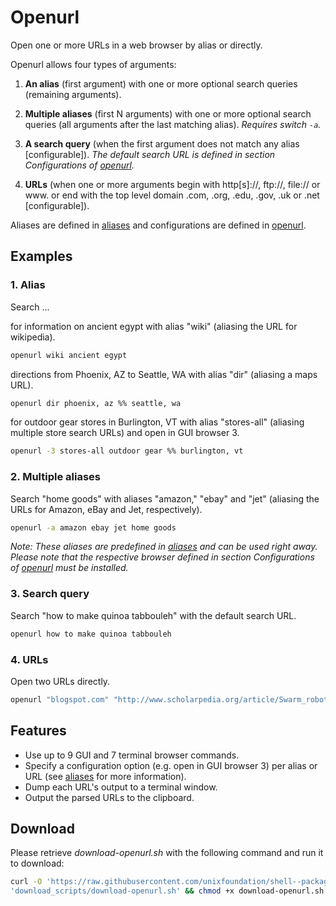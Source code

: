 
# Openurl

Open one or more URLs in a web browser by alias or directly.

Openurl allows four types of arguments:

1. **An alias** (first argument) with one or more optional search queries (remaining arguments).

2. **Multiple aliases** (first N arguments) with one or more optional search queries (all arguments after the last matching alias). *Requires switch `-a`.*

3. **A search query** (when the first argument does not match any alias [configurable]). *The default search URL is defined in section Configurations of [openurl](openurl).*

4. **URLs** (when one or more arguments begin with http[s]://, ftp://, file:// or www. or end with the top level domain .com, .org, .edu, .gov, .uk or .net [configurable]).

Aliases are defined in [aliases](aliases) and configurations are defined in [openurl](openurl).

## Examples

### 1. Alias

Search ...

for information on ancient egypt with alias "wiki" (aliasing the URL for wikipedia).

```bash
openurl wiki ancient egypt
```

directions from Phoenix, AZ to Seattle, WA with alias "dir" (aliasing a maps URL).

```bash
openurl dir phoenix, az %% seattle, wa
```

for outdoor gear stores in Burlington, VT with alias "stores-all" (aliasing multiple store search URLs) and open in GUI browser 3.

```bash
openurl -3 stores-all outdoor gear %% burlington, vt
```

### 2. Multiple aliases

Search "home goods" with aliases "amazon," "ebay" and "jet" (aliasing the URLs for Amazon, eBay and Jet, respectively).

```bash
openurl -a amazon ebay jet home goods
```

*Note: These aliases are predefined in [aliases](aliases) and can be used right away. Please note that the respective browser defined in section Configurations of [openurl](openurl) must be installed.*

### 3. Search query

Search "how to make quinoa tabbouleh" with the default search URL.

```bash
openurl how to make quinoa tabbouleh
```

### 4. URLs

Open two URLs directly.

```bash
openurl "blogspot.com" "http://www.scholarpedia.org/article/Swarm_robotics"
```

## Features

* Use up to 9 GUI and 7 terminal browser commands.
* Specify a configuration option (e.g. open in GUI browser 3) per alias or URL (see [aliases](aliases) for more information).
* Dump each URL's output to a terminal window.
* Output the parsed URLs to the clipboard.

## Download

Please retrieve *download-openurl.sh* with the following command and run it to download:

```bash
curl -O 'https://raw.githubusercontent.com/unixfoundation/shell--packaged-utilities/'\
'download_scripts/download-openurl.sh' && chmod +x download-openurl.sh
```
